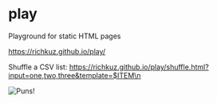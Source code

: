 # play
Playground for static HTML pages

https://richkuz.github.io/play/

Shuffle a CSV list:
https://richkuz.github.io/play/shuffle.html?input=one,two,three&template=$ITEM\n

![Puns!](https://us-central1-random-pun-giphy.cloudfunctions.net/function-1)

